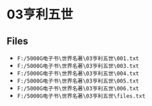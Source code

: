 # 03亨利五世

## Files

- `F:/5000G电子书\世界名著\03亨利五世\001.txt`
- `F:/5000G电子书\世界名著\03亨利五世\003.txt`
- `F:/5000G电子书\世界名著\03亨利五世\004.txt`
- `F:/5000G电子书\世界名著\03亨利五世\005.txt`
- `F:/5000G电子书\世界名著\03亨利五世\006.txt`
- `F:/5000G电子书\世界名著\03亨利五世\files.txt`
